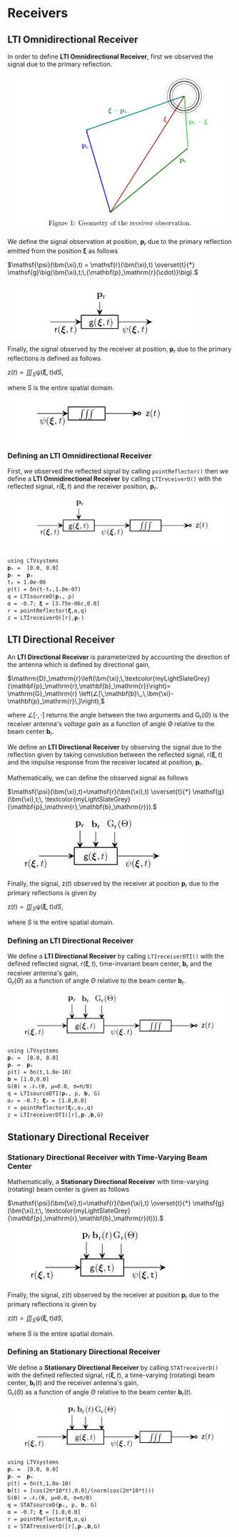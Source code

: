 # Receivers

## LTI Omnidirectional Receiver

In order to define **LTI Omnidirectional Receiver**, first we observed the signal due to the primary reflection. 

![](https://raw.githubusercontent.com/NMSU-ISA/LTVsystems/main/docs/src/assets/Receiver_geometry.png)

We define the signal observation at position, $\mathbf{p}_\mathrm{r}$
due to the primary reflection emitted from the position $\bm{\xi}$ as follows 

$\mathsf{\psi}(\bm{\xi},t) = \mathsf{r}(\bm{\xi},t) \overset{t}{*} \mathsf{g}\big(\bm{\xi},t;\,{\mathbf{p}_\mathrm{r}(\cdot)}\big).$

![](https://raw.githubusercontent.com/NMSU-ISA/LTVsystems/main/docs/src/assets/LTI_receivers.png)

Finally, the signal observed by the receiver at position, $\mathbf{p}_\mathrm{r}$ due to the primary reflections is defined as follows

$\mathsf{z}(t) = ∭_S \mathsf{\psi}(\bm{\xi},t) dS,$

where $S$ is the entire spatial domain.

![](https://raw.githubusercontent.com/NMSU-ISA/LTVsystems/main/docs/src/assets/Integrator_BD.png)

### Defining an LTI Omnidirectional Receiver

First, we observed the reflected signal by  calling `pointReflector()` then we define a  **LTI Omnidirectional Receiver** by calling `LTIreceiverO()` with the reflected signal, $\mathsf{r}(\bm{\xi},t)$ and the receiver position, $\mathbf{p}_\mathrm{r}$.

![](https://raw.githubusercontent.com/NMSU-ISA/LTVsystems/main/docs/src/assets/LTIOmni_Receiverblock.png)

```@example
using LTVsystems
𝐩ₛ =  [0.0, 0.0]
𝐩ᵣ =  𝐩ₛ
tₚ = 1.0e-06
p(t) = δn(t-tₚ,1.0e-07)
q = LTIsourceO(𝐩ₛ, p)
α = -0.7; 𝛏 = [3.75e-06c,0.0]
r = pointReflector(𝛏,α,q)
z = LTIreceiverO([r],𝐩ᵣ)
```

## LTI Directional Receiver

An **LTI Directional Receiver** is parameterized by accounting the direction of the antenna which is defined by directional gain,

$\mathrm{D}_\mathrm{r}\left(\bm{\xi};\,\textcolor{myLightSlateGrey}
{\mathbf{p}_\mathrm{r},\mathbf{b}_\mathrm{r}}\right)= \mathrm{G}_\mathrm{r}
\left(∠[\,\mathbf{b}\,,\,\bm{\xi}-\mathbf{p}_\mathrm{r}\,]\right),$

where $∠[⋅,⋅]$ returns the angle between the two arguments and $\mathrm{G}_\mathrm{r}(\Theta)$
is the receiver antenna's $\textit{voltage gain}$ as a function of angle $\Theta$ relative to the beam center $\mathbf{b}_\mathrm{r}$.

We define an **LTI Directional Receiver** by observing the signal due to the reflection given by taking convolution between the reflected signal, $\mathsf{r}(\bm{\xi},t)$ and the impulse response from the receiver located at position, $\mathbf{p}_\mathrm{r}$.

Mathematically, we can define the observed signal as follows


$\mathsf{\psi}(\bm{\xi},t)=\mathsf{r}(\bm{\xi},t) \overset{t}{*} \mathsf{g}(\bm{\xi},t;\,
\textcolor{myLightSlateGrey}{\mathbf{p}_\mathrm{r},\mathbf{b}_\mathrm{r}}).$

![](https://raw.githubusercontent.com/NMSU-ISA/LTVsystems/main/docs/src/assets/Dir_Receiver.png)

Finally, the signal, $\mathsf{z}(t)$ observed by the receiver at position $\mathbf{p}_\mathrm{r}$ due to the primary reflections is given by 

$\mathsf{z}(t) = ∭_S \mathsf{\psi}(\bm{\xi},t) dS,$

where $S$ is the entire spatial domain.

### Defining an LTI Directional Receiver

We define a  **LTI Directional Receiver** by calling `LTIreceiverDTI()` with the defined reflected signal, $\mathsf{r}(\bm{\xi},t)$, time-invariant beam center,
$\bm{b}_\mathrm{r}$ and the receiver antenna's gain,  
$\mathrm{G}_\mathrm{r}(\Theta)$ as a function of angle $\Theta$ relative to the beam center $\bm{b}_\mathrm{r}$.

![](https://raw.githubusercontent.com/NMSU-ISA/LTVsystems/main/docs/src/assets/Dir_Receiverall.png)

```@example
using LTVsystems
𝐩ₛ =  [0.0, 0.0]
𝐩ᵣ =  𝐩ₛ
p(t) = δn(t,1.0e-10)
𝐛 = [1.0,0.0]
G(θ) = 𝒩ᵤ(θ, μ=0.0, σ=π/8)
q = LTIsourceDTI(𝐩ₛ, p, 𝐛, G)
α₀ = -0.7; 𝛏₀ = [1.8,0.0]
r = pointReflector(𝛏₀,α₀,q)
z = LTIreceiverDTI([r],𝐩ᵣ,𝐛,G)
```
## Stationary Directional Receiver

### Stationary Directional Receiver with Time-Varying Beam Center

Mathematically, a **Stationary Directional Receiver** with time-varying (rotating) beam center is given as follows

$\mathsf{\psi}(\bm{\xi},t)=\mathsf{r}(\bm{\xi},t) \overset{t}{*} \mathsf{g}(\bm{\xi},t;\,
\textcolor{myLightSlateGrey}{\mathbf{p}_\mathrm{r},\mathbf{b}_\mathrm{r}(t)}).$

![](https://raw.githubusercontent.com/NMSU-ISA/LTVsystems/main/docs/src/assets/StationaryDir_Receiver.png)

Finally, the signal, $\mathsf{z}(t)$ observed by the receiver at position $\mathbf{p}_\mathrm{r}$ due to the primary reflections is given by 

$\mathsf{z}(t) = ∭_S \mathsf{\psi}(\bm{\xi},t) dS,$

where $S$ is the entire spatial domain.

### Defining an Stationary Directional Receiver

We define a  **Stationary Directional Receiver** by calling `STATreceiverD()` with the defined reflected signal, $\mathsf{r}(\bm{\xi},t)$, a time-varying (rotating) beam center,
$\bm{b}_\mathrm{r}(t)$ and the receiver antenna's gain,  
$\mathrm{G}_\mathrm{r}(\Theta)$ as a function of angle $\Theta$ relative to the beam center $\bm{b}_\mathrm{r}(t)$.

![](https://raw.githubusercontent.com/NMSU-ISA/LTVsystems/main/docs/src/assets/StationaryDir_Receiverall.png)

```@example
using LTVsystems
𝐩ₛ =  [0.0, 0.0]
𝐩ᵣ =  𝐩ₛ
p(t) = δn(t,1.0e-10)
𝐛(t) = [cos(2π*10*t),0.0]/(norm(cos(2π*10*t)))
G(θ) = 𝒩ᵤ(θ, μ=0.0, σ=π/8)
q = STATsourceD(𝐩ₛ, p, 𝐛, G)
α = -0.7; 𝛏 = [1.8,0.0]
r = pointReflector(𝛏,α,q)
z = STATreceiverD([r],𝐩ᵣ,𝐛,G)
```
